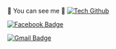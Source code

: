 👀 You can see me 👀
[![Tech Github](http://img.shields.io/badge/-Tech%20blog-black?style=flat-square&logo=github&link=https://github.com/hwangyouna03)](https://github.com/hwangyouna03)

[![Facebook Badge](https://img.shields.io/badge/facebook-1877f2?style=flat-square&logo=facebook&logoColor=white&link=https://www.facebook.com/profile.php?id=100011761302354)](https://www.facebook.com/profile.php?id=100011761302354)

[![Gmail Badge](https://img.shields.io/badge/Gmail-d14836?style=flat-square&logo=Gmail&logoColor=white&link=mailto:s2019s40@e-mirim.hs.kr)](mailto:s2019s40@e-mirim.hs.kr)
<!--
**hwangyouna03/hwangyouna03** is a ✨ _special_ ✨ repository because its `README.md` (this file) appears on your GitHub profile.

Here are some ideas to get you started:

- 🔭 I’m currently working on ...
- 🌱 I’m currently learning ...
- 👯 I’m looking to collaborate on ...
- 🤔 I’m looking for help with ...
- 💬 Ask me about ...
- 📫 How to reach me: ...
- 😄 Pronouns: ...
- ⚡ Fun fact: ...
-->
